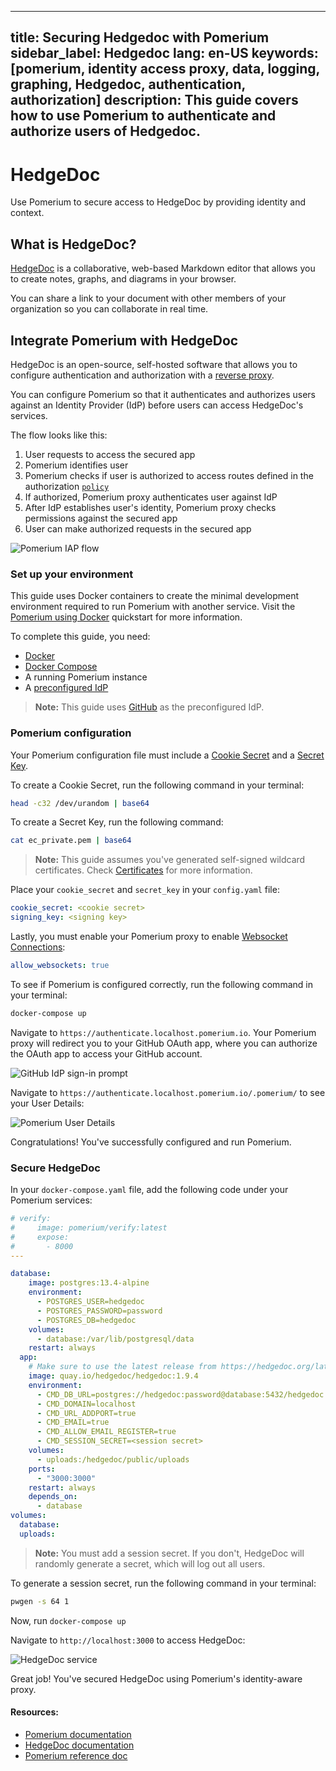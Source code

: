 
---
title: Securing Hedgedoc with Pomerium
sidebar_label: Hedgedoc
lang: en-US
keywords: [pomerium, identity access proxy, data, logging, graphing, Hedgedoc, authentication, authorization]
description: This guide covers how to use Pomerium to authenticate and authorize users of Hedgedoc.
---

# HedgeDoc

Use Pomerium to secure access to HedgeDoc by providing identity and context. 

 ## What is HedgeDoc?

[HedgeDoc](https://hedgedoc.org/) is a collaborative, web-based Markdown editor that allows you to create notes, graphs, and diagrams in your browser. 

You can share a link to your document with other members of your organization so you can collaborate in real time.

## Integrate Pomerium with HedgeDoc
 
 HedgeDoc is an open-source, self-hosted software that allows you to configure authentication and authorization with a [reverse proxy](https://docs.hedgedoc.org/guides/reverse-proxy/). 
 
You can configure Pomerium so that it authenticates and authorizes users against an Identity Provider (IdP) before users can access HedgeDoc's services.

The flow looks like this: 

1. User requests to access the secured app
2. Pomerium identifies user
3. Pomerium checks if user is authorized to access routes defined in the authorization [`policy`](https://www.pomerium.com/docs/reference/routes/policy)
4. If authorized, Pomerium proxy authenticates user against IdP
5. After IdP establishes user's identity, Pomerium proxy checks permissions against the secured app
6. User can make authorized requests in the secured app

![Pomerium IAP flow](img/pom-auth-flow.png)

### Set up your environment
This guide uses Docker containers to create the minimal development environment required to run Pomerium with another service. Visit the [Pomerium using Docker](https://www.pomerium.com/docs/install/quickstart) quickstart for more information.

To complete this guide, you need: 
- [Docker](https://www.docker.com/)
- [Docker Compose](https://docs.docker.com/compose/install/)
- A running Pomerium instance
- A [preconfigured IdP](https://www.pomerium.com/docs/identity-providers)

> **Note:** This guide uses [GitHub](https://www.pomerium.com/docs/identity-providers/github) as the preconfigured IdP.

### Pomerium configuration

Your Pomerium configuration file must include a [Cookie Secret](https://www.pomerium.com/docs/reference/cookie-secret) and a [Secret Key](https://www.pomerium.com/docs/reference/signing-key). 

To create a Cookie Secret, run the following command in your terminal: 
```bash
head -c32 /dev/urandom | base64
```

To create a Secret Key, run the following command: 
```bash
cat ec_private.pem | base64
```

>**Note:** This guide assumes you've generated self-signed wildcard certificates. Check [Certificates](https://www.pomerium.com/docs/topics/certificates#self-signed-wildcard-certificate) for more information.

Place your `cookie_secret` and `secret_key` in your `config.yaml` file: 

```yaml
cookie_secret: <cookie secret>
signing_key: <signing key>
```

Lastly, you must enable your Pomerium proxy to enable [Websocket Connections](https://www.pomerium.com/docs/reference/routes/websocket-connections):

```yaml
allow_websockets: true
```

To see if Pomerium is configured correctly, run the following command in your terminal: 

```bash
docker-compose up
```

Navigate to `https://authenticate.localhost.pomerium.io`. Your Pomerium proxy will redirect you to your GitHub OAuth app, where you can authorize the OAuth app to access your GitHub account.

![GitHub IdP sign-in prompt](img/sign-in-gh.png)

Navigate to `https://authenticate.localhost.pomerium.io/.pomerium/` to see your User Details:

![Pomerium User Details](img/user-details.png)

Congratulations! You've successfully configured and run Pomerium.

### Secure HedgeDoc

In your `docker-compose.yaml` file, add the following code under your Pomerium services: 

```yaml
# verify:
#     image: pomerium/verify:latest
#     expose:
#       - 8000
---

database:
    image: postgres:13.4-alpine
    environment:
      - POSTGRES_USER=hedgedoc
      - POSTGRES_PASSWORD=password
      - POSTGRES_DB=hedgedoc
    volumes:
      - database:/var/lib/postgresql/data
    restart: always
  app:
    # Make sure to use the latest release from https://hedgedoc.org/latest-release
    image: quay.io/hedgedoc/hedgedoc:1.9.4
    environment:
      - CMD_DB_URL=postgres://hedgedoc:password@database:5432/hedgedoc
      - CMD_DOMAIN=localhost
      - CMD_URL_ADDPORT=true
      - CMD_EMAIL=true
      - CMD_ALLOW_EMAIL_REGISTER=true
      - CMD_SESSION_SECRET=<session secret>
    volumes:
      - uploads:/hedgedoc/public/uploads
    ports:
      - "3000:3000"
    restart: always
    depends_on:
      - database
volumes:
  database:
  uploads:
```
>**Note:** You must add a session secret. If you don't, HedgeDoc will randomly generate a secret, which will log out all users. 

To generate a session secret, run the following command in your terminal: 

```bash
pwgen -s 64 1
```

Now, run `docker-compose up`

Navigate to `http://localhost:3000` to access HedgeDoc:

![HedgeDoc service](../img/hedgedoc.png)

Great job! You've secured HedgeDoc using Pomerium's identity-aware proxy. 

#### Resources:
- [Pomerium documentation](https://www.pomerium.com/docs)
- [HedgeDoc documentation](https://docs.hedgedoc.org/)
- [Pomerium reference doc](https://www.pomerium.com/docs/reference)